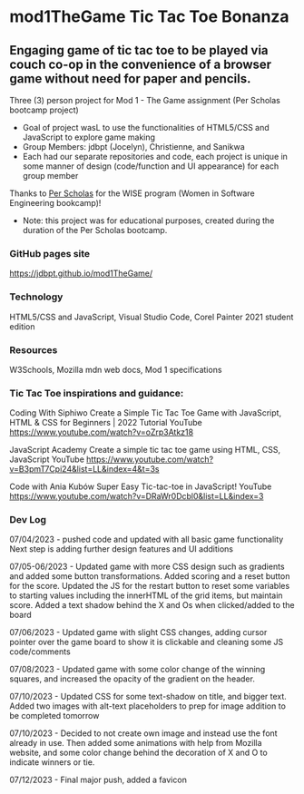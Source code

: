 # mod1TheGame  Tic Tac Toe Bonanza

## Engaging game of tic tac toe to be played via couch co-op in the convenience of a browser game without need for paper and pencils.

Three (3) person project for Mod 1 - The Game assignment (Per Scholas bootcamp project)  
- Goal of project wasL to use the functionalities of HTML5/CSS and JavaScript to explore game making
- Group Members: jdbpt (Jocelyn), Christienne, and Sanikwa
- Each had our separate repositories and code, each project is unique in some manner of design (code/function and UI appearance) for each group member
  
Thanks to [Per Scholas](https://perscholas.org/) for the WISE program (Women in Software Engineering bookcamp)!
- Note: this project was for educational purposes, created during the duration of the Per Scholas bootcamp.


### GitHub pages site
 https://jdbpt.github.io/mod1TheGame/

### Technology
HTML5/CSS and JavaScript, Visual Studio Code, Corel Painter 2021 student edition

### Resources
W3Schools, Mozilla mdn web docs, Mod 1 specifications

### Tic Tac Toe inspirations and guidance: 

Coding With Siphiwo
Create a Simple Tic Tac Toe Game with JavaScript, HTML & CSS for Beginners | 2022 Tutorial 
YouTube
 https://www.youtube.com/watch?v=oZrp3Atkz18


JavaScript Academy
Create a simple tic tac toe game using HTML, CSS, JavaScript
YouTube
 https://www.youtube.com/watch?v=B3pmT7Cpi24&list=LL&index=4&t=3s  


Code with Ania Kubów
Super Easy Tic-tac-toe in JavaScript!
YouTube
https://www.youtube.com/watch?v=DRaWr0Dcbl0&list=LL&index=3 

### Dev Log

07/04/2023 - pushed code and updated with all basic game functionality 
Next step is adding further design features and UI additions

07/05-06/2023 - Updated game with more CSS design such as gradients and added some button transformations.  Added scoring and a reset button for the score.  Updated the JS for the restart button to reset some variables to starting values including the innerHTML of the grid items, but maintain score. Added a text shadow behind the X and Os when clicked/added to the board

07/06/2023 - Updated game with slight CSS changes, adding cursor pointer over the game board to show it is clickable and cleaning some JS code/comments

07/08/2023 - Updated game with some color change of the winning squares, and increased the opacity of the gradient on the header. 

07/10/2023 - Updated CSS for some text-shadow on title, and bigger text.  Added two images with alt-text placeholders to prep for image addition to be completed tomorrow

07/10/2023 - Decided to not create own image and instead use the font already in use.  Then added some animations with help from Mozilla website, and some color change behind the decoration of X and O to indicate winners or tie.

07/12/2023 - Final major push, added a favicon
